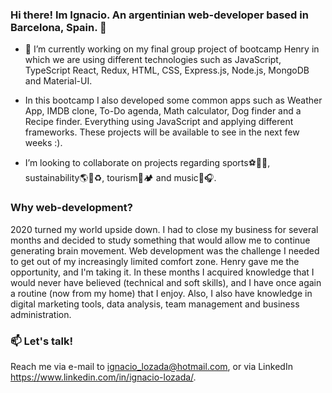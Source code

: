### Hi there! Im Ignacio. An argentinian web-developer based in Barcelona, Spain. 👋

- 🔭 I’m currently working on my final group project of bootcamp Henry in which we are using different technologies such as JavaScript, TypeScript React, Redux, HTML, CSS, Express.js, Node.js, MongoDB and Material-UI. 
- In this bootcamp I also developed some common apps such as Weather App, IMDB clone, To-Do agenda, Math calculator, Dog finder and a Recipe finder. Everything using JavaScript and applying different frameworks. These projects will be available to see in the next few weeks :).

- I’m looking to collaborate on projects regarding sports⚽🏉🏀, sustainability🌎🌱♻️, tourism🏨🏕️  and music🎸🎧. 

### Why web-development?
  2020 turned my world upside down. I had to close my business for several months and decided to study something that would allow me to continue generating brain movement. Web development was the challenge I needed to get out of my increasingly limited comfort zone. Henry gave me the opportunity, and I'm taking it. In these  months I acquired knowledge that I would never have believed (technical and soft skills), and I have once again a routine (now from my home) that I enjoy. Also, I also have knowledge in digital marketing tools, data analysis, team management and business administration.

### 📫 Let's talk!
Reach me via e-mail to ignacio_lozada@hotmail.com, or via LinkedIn https://www.linkedin.com/in/ignacio-lozada/. 


